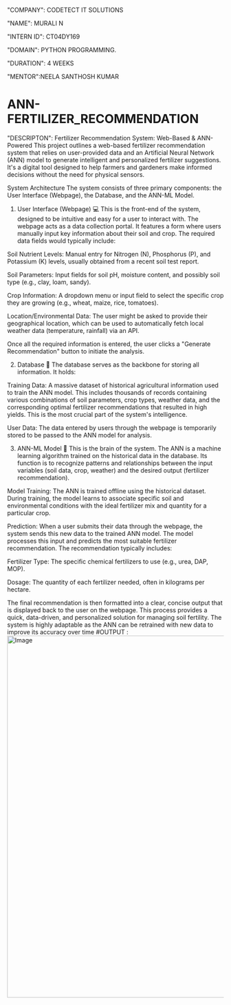 "COMPANY": CODETECT IT SOLUTIONS

"NAME": MURALI N

"INTERN ID": CT04DY169

"DOMAIN": PYTHON PROGRAMMING.

"DURATION": 4 WEEKS

"MENTOR":NEELA SANTHOSH KUMAR

# ANN-FERTILIZER_RECOMMENDATION
"DESCRIPTON":
Fertilizer Recommendation System: Web-Based & ANN-Powered
This project outlines a web-based fertilizer recommendation system that relies on user-provided data and an Artificial Neural Network (ANN) model to generate intelligent and personalized fertilizer suggestions. It's a digital tool designed to help farmers and gardeners make informed decisions without the need for physical sensors.

System Architecture
The system consists of three primary components: the User Interface (Webpage), the Database, and the ANN-ML Model.

1. User Interface (Webpage) 💻
This is the front-end of the system, designed to be intuitive and easy for a user to interact with. The webpage acts as a data collection portal. It features a form where users manually input key information about their soil and crop. The required data fields would typically include:

Soil Nutrient Levels: Manual entry for Nitrogen (N), Phosphorus (P), and Potassium (K) levels, usually obtained from a recent soil test report.

Soil Parameters: Input fields for soil pH, moisture content, and possibly soil type (e.g., clay, loam, sandy).

Crop Information: A dropdown menu or input field to select the specific crop they are growing (e.g., wheat, maize, rice, tomatoes).

Location/Environmental Data: The user might be asked to provide their geographical location, which can be used to automatically fetch local weather data (temperature, rainfall) via an API.

Once all the required information is entered, the user clicks a "Generate Recommendation" button to initiate the analysis.

2. Database 💾
The database serves as the backbone for storing all information. It holds:

Training Data: A massive dataset of historical agricultural information used to train the ANN model. This includes thousands of records containing various combinations of soil parameters, crop types, weather data, and the corresponding optimal fertilizer recommendations that resulted in high yields. This is the most crucial part of the system's intelligence.

User Data: The data entered by users through the webpage is temporarily stored to be passed to the ANN model for analysis.

3. ANN-ML Model 🧠
This is the brain of the system. The ANN is a machine learning algorithm trained on the historical data in the database. Its function is to recognize patterns and relationships between the input variables (soil data, crop, weather) and the desired output (fertilizer recommendation).

Model Training: The ANN is trained offline using the historical dataset. During training, the model learns to associate specific soil and environmental conditions with the ideal fertilizer mix and quantity for a particular crop.

Prediction: When a user submits their data through the webpage, the system sends this new data to the trained ANN model. The model processes this input and predicts the most suitable fertilizer recommendation. The recommendation typically includes:

Fertilizer Type: The specific chemical fertilizers to use (e.g., urea, DAP, MOP).

Dosage: The quantity of each fertilizer needed, often in kilograms per hectare.


The final recommendation is then formatted into a clear, concise output that is displayed back to the user on the webpage. This process provides a quick, data-driven, and personalized solution for managing soil fertility. The system is highly adaptable as the ANN can be retrained with new data to improve its accuracy over time
#OUTPUT :
<img width="1377" height="842" alt="Image" src="https://github.com/user-attachments/assets/a3bed4a2-d00a-4ebf-9637-c17091b3a33c" />
